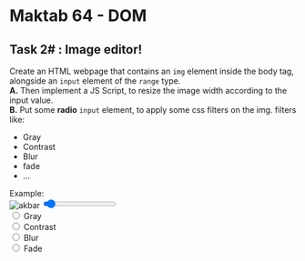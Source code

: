 # Maktab 64 - DOM
## Task 2# : Image editor!

Create an HTML webpage that contains an `img` element inside the body tag, alongside an `input` element of the `range` type.  
**A.** Then implement a JS Script, to resize the image width according to the input value.  
**B.** Put some **radio** `input` element, to apply some css filters on the img.
filters like:
- Gray
- Contrast
- Blur
- fade
- ...


Example:  
<img alt='akbar' src='https://images.newindianexpress.com/uploads/user/imagelibrary/2020/5/9/w1200X800/Land_of_Contradictions.jpg'>
<input type="range" value="5" max=100 min=0><br>
<input type='radio'> Gray<br>
<input type='radio'> Contrast<br>
<input type='radio'> Blur<br>
<input type='radio'> Fade<br>
